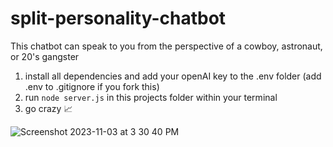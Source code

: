 # split-personality-chatbot
This chatbot can speak to you from the perspective of a cowboy, astronaut, or 20's gangster

1. install all dependencies and add your openAI key to the .env folder (add .env to .gitignore if you fork this)
2. run ```node server.js``` in this projects folder within your terminal
3. go crazy 📈


![Screenshot 2023-11-03 at 3 30 40 PM](https://github.com/imalexlee/split-personality-chatbot/assets/106715298/73566b90-8f95-4bfc-b406-1d4b1907424e)

